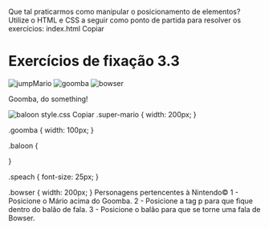 Que tal praticarmos como manipular o posicionamento de elementos? Utilize o HTML e CSS a seguir como ponto de partida para resolver os exercícios:
index.html
Copiar
<!DOCTYPE html>
<html lang="pt-br">
  <head>
    <meta charset="UTF-8">
    <title>Posicionamento de elementos</title>
    <link rel="stylesheet" href="./style.css" />
  </head>
  <body>
    <h1>Exercícios de fixação 3.3</h1>
    <img src="https://bit.ly/39HLUyi" alt="jumpMario" class="super-mario" />
    <img src="https://bit.ly/3arGfMc" alt="goomba" class="goomba" />
    <img src="https://bit.ly/3AVnjks" alt="bowser" class="bowser" />
    <p class="speach">
      Goomba, do something!
    </p>
    <img src="https://bit.ly/3tmxgED" alt="baloon" class="baloon" />
  </body>
</html>
style.css
Copiar
.super-mario {
  width: 200px;
}

.goomba {
  width: 100px;
}

.baloon {

}

.speach {
  font-size: 25px;
}

.bowser {
  width: 200px;
}
Personagens pertencentes à Nintendo©
1 - Posicione o Mário acima do Goomba.
2 - Posicione a tag p para que fique dentro do balão de fala.
3 - Posicione o balão para que se torne uma fala de Bowser.
